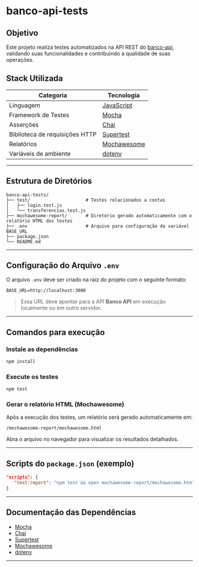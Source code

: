 # banco-api-tests

## Objetivo
Este projeto realiza testes automatizados na API REST do [banco-api](https://github.com/juliodelimas/banco-api), validando suas funcionalidades e contribuindo a qualidade de suas operações.


## Stack Utilizada
| Categoria | Tecnologia |
|------------|-------------|
| Linguagem | [JavaScript](https://developer.mozilla.org/pt-BR/docs/Web/JavaScript) |
| Framework de Testes | [Mocha](https://mochajs.org/) |
| Asserções | [Chai](https://www.chaijs.com/) |
| Biblioteca de requisições HTTP | [Supertest](https://github.com/ladjs/supertest) |
| Relatórios | [Mochawesome](https://www.npmjs.com/package/mochawesome) |
| Variáveis de ambiente | [dotenv](https://www.npmjs.com/package/dotenv) |

---

## Estrutura de Diretórios
```
banco-api-tests/
├── test/                     # Testes relacionados a contas
│   ├── login.test.js     
│   └── transferencias.test.js
├── mochawesome-report/       # Diretório gerado automaticamente com o relatório HTML dos testes
├── .env                      # Arquivo para configuração da variável BASE_URL
├── package.json            
└── README.md                 
```

---

## Configuração do Arquivo `.env`
O arquivo `.env` deve ser criado na raiz do projeto com o seguinte formato:

```
BASE_URL=http://localhost:3000
```

> Essa URL deve apontar para a API **Banco API** em execução localmente ou em outro servidor.

---

## Comandos para execução

### Instale as dependências
```bash
npm install
```

### Execute os testes
```bash
npm test
```

### Gerar o relatório HTML (Mochawesome)
Após a execução dos testes, um relatório será gerado automaticamente em:

```
/mochawesome-report/mochawesome.html
```

Abra o arquivo no navegador para visualizar os resultados detalhados.

---

## Scripts do `package.json` (exemplo)
```json
"scripts": {
   "test:report": "npm test && open mochawesome-report/mochawesome.html"
}
```

---

## Documentação das Dependências

- [Mocha](https://mochajs.org/)
- [Chai](https://www.chaijs.com/)
- [Supertest](https://github.com/ladjs/supertest)
- [Mochawesome](https://www.npmjs.com/package/mochawesome)
- [dotenv](https://www.npmjs.com/package/dotenv)

---
